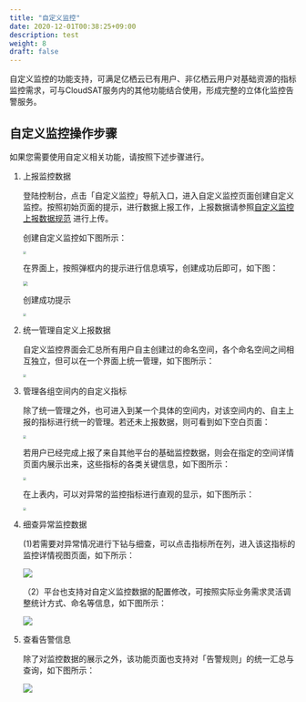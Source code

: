 ```yaml
---
title: "自定义监控"
date: 2020-12-01T00:38:25+09:00
description: test
weight: 8
draft: false
---
```


自定义监控的功能支持，可满足亿栖云已有用户、非亿栖云用户对基础资源的指标监控需求，可与CloudSAT服务内的其他功能结合使用，形成完整的立体化监控告警服务。

## 自定义监控操作步骤
如果您需要使用自定义相关功能，请按照下述步骤进行。

1. 上报监控数据

   登陆控制台，点击「自定义监控」导航入口，进入自定义监控页面创建自定义监控。按照初始页面的提示，进行数据上报工作，上报数据请参照[自定义监控上报数据规范](../upload_monitor_data)
   进行上传。

   创建自定义监控如下图所示：

   <img src="../_images/20201102102144.png" style="zoom:33%;" />

   在界面上，按照弹框内的提示进行信息填写，创建成功后即可，如下图：

   <img src="../_images/20201102102405.png" style="zoom:50%;" />

   创建成功提示

   <img src="../_images/20201102102644.png" style="zoom:33%;" />

2. 统一管理自定义上报数据

   自定义监控界面会汇总所有用户自主创建过的命名空间，各个命名空间之间相互独立，但可以在一个界面上统一管理，如下图所示：

   <img src="../_images/20201102102921.png" style="zoom:30%;" />

3. 管理各组空间内的自定义指标

   除了统一管理之外，也可进入到某一个具体的空间内，对该空间内的、自主上报的指标进行统一的管理。若还未上报数据，则可看到如下空白页面：

   <img src="../_images/20201102102943.png" style="zoom:33%;" />

   若用户已经完成上报了来自其他平台的基础监控数据，则会在指定的空间详情页面内展示出来，这些指标的各类关键信息，如下图所示：

   <img src="../_images/20201210144511.png" style="zoom:33%;" />

   在上表内，可以对异常的监控指标进行直观的显示，如下图所示：

   <img src="../_images/20201210144621.png" style="zoom:30%;" />

4. 细查异常监控数据

    (1)若需要对异常情况进行下钻与细查，可以点击指标所在列，进入该这指标的监控详情视图页面，如下所示：

   ![](../_images/20201210144823.png)

   （2）平台也支持对自定义监控数据的配置修改，可按照实际业务需求灵活调整统计方式、命名等信息，如下图所示：

   ![](../_images/20201210144822.png)

5. 查看告警信息

   除了对监控数据的展示之外，该功能页面也支持对「告警规则」的统一汇总与查询，如下图所示：

   ![](../_images/20201210144923.png)
